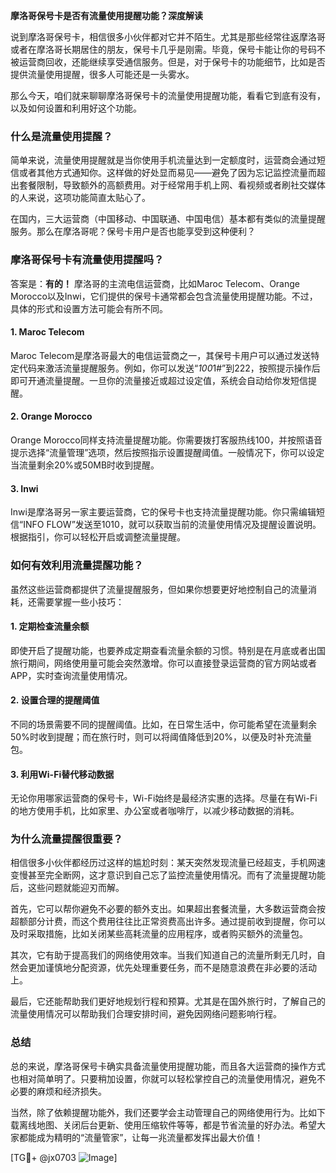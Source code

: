 **摩洛哥保号卡是否有流量使用提醒功能？深度解读**

说到摩洛哥保号卡，相信很多小伙伴都对它并不陌生。尤其是那些经常往返摩洛哥或者在摩洛哥长期居住的朋友，保号卡几乎是刚需。毕竟，保号卡能让你的号码不被运营商回收，还能继续享受通信服务。但是，对于保号卡的功能细节，比如是否提供流量使用提醒，很多人可能还是一头雾水。

那么今天，咱们就来聊聊摩洛哥保号卡的流量使用提醒功能，看看它到底有没有，以及如何设置和利用好这个功能。

### **什么是流量使用提醒？**

简单来说，流量使用提醒就是当你使用手机流量达到一定额度时，运营商会通过短信或者其他方式通知你。这样做的好处显而易见——避免了因为忘记监控流量而超出套餐限制，导致额外的高额费用。对于经常用手机上网、看视频或者刷社交媒体的人来说，这项功能简直太贴心了。

在国内，三大运营商（中国移动、中国联通、中国电信）基本都有类似的流量提醒服务。那么在摩洛哥呢？保号卡用户是否也能享受到这种便利？

### **摩洛哥保号卡有流量使用提醒吗？**

答案是：**有的！** 摩洛哥的主流电信运营商，比如Maroc Telecom、Orange Morocco以及Inwi，它们提供的保号卡通常都会包含流量使用提醒功能。不过，具体的形式和设置方法可能会有所不同。

#### **1. Maroc Telecom**
Maroc Telecom是摩洛哥最大的电信运营商之一，其保号卡用户可以通过发送特定代码来激活流量提醒服务。例如，你可以发送“*100*1#”到222，按照提示操作后即可开通流量提醒。一旦你的流量接近或超过设定值，系统会自动给你发短信提醒。

#### **2. Orange Morocco**
Orange Morocco同样支持流量提醒功能。你需要拨打客服热线100，并按照语音提示选择“流量管理”选项，然后按照指示设置提醒阈值。一般情况下，你可以设定当流量剩余20%或50MB时收到提醒。

#### **3. Inwi**
Inwi是摩洛哥另一家主要运营商，它的保号卡也支持流量提醒功能。你只需编辑短信“INFO FLOW”发送至1010，就可以获取当前的流量使用情况及提醒设置说明。根据指引，你可以轻松开启或调整流量提醒。

### **如何有效利用流量提醒功能？**

虽然这些运营商都提供了流量提醒服务，但如果你想要更好地控制自己的流量消耗，还需要掌握一些小技巧：

#### **1. 定期检查流量余额**
即使开启了提醒功能，也要养成定期查看流量余额的习惯。特别是在月底或者出国旅行期间，网络使用量可能会突然激增。你可以直接登录运营商的官方网站或者APP，实时查询流量使用情况。

#### **2. 设置合理的提醒阈值**
不同的场景需要不同的提醒阈值。比如，在日常生活中，你可能希望在流量剩余50%时收到提醒；而在旅行时，则可以将阈值降低到20%，以便及时补充流量包。

#### **3. 利用Wi-Fi替代移动数据**
无论你用哪家运营商的保号卡，Wi-Fi始终是最经济实惠的选择。尽量在有Wi-Fi的地方使用手机，比如家里、办公室或者咖啡厅，以减少移动数据的消耗。

### **为什么流量提醒很重要？**

相信很多小伙伴都经历过这样的尴尬时刻：某天突然发现流量已经超支，手机网速变慢甚至完全断网，这才意识到自己忘了监控流量使用情况。而有了流量提醒功能后，这些问题就能迎刃而解。

首先，它可以帮你避免不必要的额外支出。如果超出套餐流量，大多数运营商会按超额部分计费，而这个费用往往比正常资费高出许多。通过提前收到提醒，你可以及时采取措施，比如关闭某些高耗流量的应用程序，或者购买额外的流量包。

其次，它有助于提高我们的网络使用效率。当我们知道自己的流量所剩无几时，自然会更加谨慎地分配资源，优先处理重要任务，而不是随意浪费在非必要的活动上。

最后，它还能帮助我们更好地规划行程和预算。尤其是在国外旅行时，了解自己的流量使用情况可以帮助我们合理安排时间，避免因网络问题影响行程。

### **总结**

总的来说，摩洛哥保号卡确实具备流量使用提醒功能，而且各大运营商的操作方式也相对简单明了。只要稍加设置，你就可以轻松掌控自己的流量使用情况，避免不必要的麻烦和经济损失。

当然，除了依赖提醒功能外，我们还要学会主动管理自己的网络使用行为。比如下载离线地图、关闭后台更新、使用压缩软件等等，都是节省流量的好办法。希望大家都能成为精明的“流量管家”，让每一兆流量都发挥出最大价值！

[TG💪+ @jx0703 ![Image](https://github.com/user-attachments/assets/dbca1d08-cadb-493c-b0ec-ad6f7a83f270)]